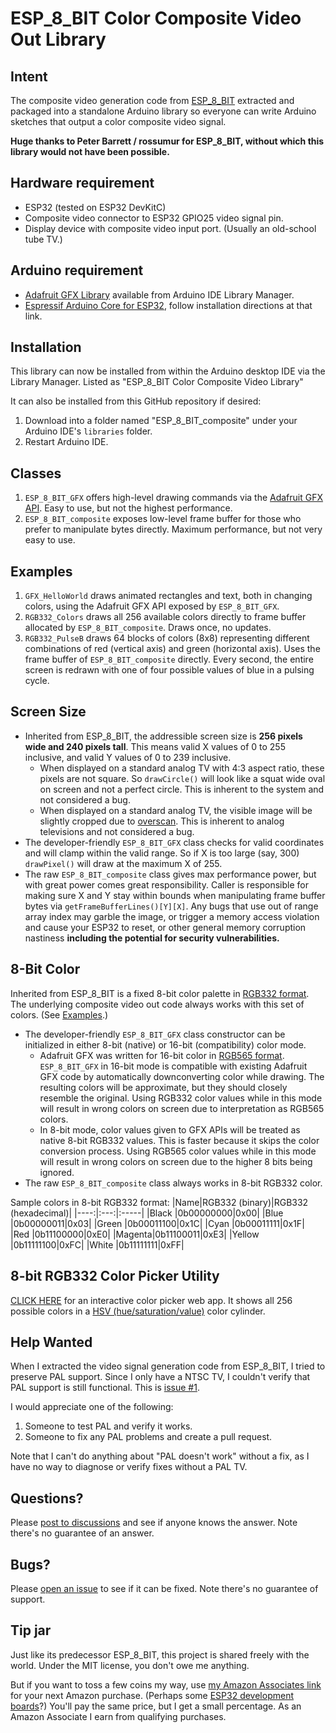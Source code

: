 # ESP_8_BIT Color Composite Video Out Library

## Intent

The composite video generation code from
[ESP_8_BIT](https://github.com/rossumur/esp_8_bit)
extracted and packaged into a standalone Arduino library so everyone can
write Arduino sketches that output a color composite video signal.

__Huge thanks to Peter Barrett / rossumur for ESP_8_BIT, without which this
library would not have been possible.__

## Hardware requirement
* ESP32 (tested on ESP32 DevKitC)
* Composite video connector to ESP32 GPIO25 video signal pin.
* Display device with composite video input port. (Usually an old-school tube TV.)

## Arduino requirement
* [Adafruit GFX Library](https://learn.adafruit.com/adafruit-gfx-graphics-library)
available from Arduino IDE Library Manager.
* [Espressif Arduino Core for ESP32](https://github.com/espressif/arduino-esp32),
follow installation directions at that link.

## Installation

This library can now be installed from within the Arduino desktop IDE via the
Library Manager. Listed as "ESP_8_BIT Color Composite Video Library"

It can also be installed from this GitHub repository if desired:
1. Download into a folder named "ESP_8_BIT_composite" under your Arduino IDE's
`libraries` folder.
2. Restart Arduino IDE.

## Classes

1. `ESP_8_BIT_GFX` offers high-level drawing commands via the
[Adafruit GFX API](https://learn.adafruit.com/adafruit-gfx-graphics-library).
Easy to use, but not the highest performance.
2. `ESP_8_BIT_composite` exposes low-level frame buffer for those who prefer
to manipulate bytes directly. Maximum performance, but not very easy to use.

## Examples

1. `GFX_HelloWorld` draws animated rectangles and text, both in changing
colors, using the Adafruit GFX API exposed by `ESP_8_BIT_GFX`.
2. `RGB332_Colors` draws all 256 available colors directly to frame buffer
allocated by `ESP_8_BIT_composite`. Draws once, no updates.
3. `RGB332_PulseB` draws 64 blocks of colors (8x8) representing different
combinations of red (vertical axis) and green (horizontal axis). Uses the
frame buffer of `ESP_8_BIT_composite` directly. Every second, the entire
screen is redrawn with one of four possible values of blue in a pulsing cycle.

## Screen Size

* Inherited from ESP_8_BIT, the addressible screen size is __256 pixels wide
and 240 pixels tall__. This means valid X values of 0 to 255 inclusive, and
valid Y values of 0 to 239 inclusive.
  * When displayed on a standard analog TV with 4:3 aspect ratio, these pixels
are not square. So `drawCircle()` will look like a squat wide oval on screen
and not a perfect circle. This is inherent to the system and not considered
a bug.
  * When displayed on a standard analog TV, the visible image will be slightly
cropped due to [overscan](https://en.wikipedia.org/wiki/Overscan). This is
inherent to analog televisions and not considered a bug.
* The developer-friendly `ESP_8_BIT_GFX` class checks for valid coordinates
and will clamp within the valid range. So if X is too large (say, 300)
`drawPixel()` will draw at the maximum X of 255.
* The raw `ESP_8_BIT_composite` class gives max performance power, but with
great power comes great responsibility. Caller is responsible for making sure
X and Y stay within bounds when manipulating frame buffer bytes via
`getFrameBufferLines()[Y][X]`. Any bugs that use out of range array index
may garble the image, or trigger a memory access violation and cause your ESP32
to reset, or other general memory corruption nastiness __including the
potential for security vulnerabilities.__

## 8-Bit Color

Inherited from ESP_8_BIT is a fixed 8-bit color palette in
[RGB332 format](https://en.wikipedia.org/wiki/List_of_monochrome_and_RGB_color_formats#8-bit_RGB_(also_known_as_3-3-2_bit_RGB)).
The underlying composite video out code always works with this set of colors.
(See [Examples](https://github.com/Roger-random/ESP_8_BIT_composite#examples).)
* The developer-friendly `ESP_8_BIT_GFX` class constructor can be initialized
in either 8-bit (native) or 16-bit (compatibility) color mode.
  * Adafruit GFX was written for 16-bit color in
[RGB565 format](https://learn.adafruit.com/adafruit-gfx-graphics-library/coordinate-system-and-units).
`ESP_8_BIT_GFX` in 16-bit mode is compatible with existing Adafruit GFX
code by automatically downconverting color
while drawing. The resulting colors will be approximate, but they should
closely resemble the original. Using RGB332 color values while in this mode
will result in wrong colors on screen due to interpretation as RGB565 colors.
  * In 8-bit mode, color values given to GFX APIs will be treated as native
8-bit RGB332 values. This is faster because it skips the color conversion
process. Using RGB565 color values while in this mode will result in
wrong colors on screen due to the higher 8 bits being ignored.
* The raw `ESP_8_BIT_composite` class always works in 8-bit RGB332 color.

Sample colors in 8-bit RGB332 format:
|Name|RGB332 (binary)|RGB332 (hexadecimal)|
|----:|:---:|:-----|
|Black  |0b00000000|0x00|
|Blue   |0b00000011|0x03|
|Green  |0b00011100|0x1C|
|Cyan   |0b00011111|0x1F|
|Red    |0b11100000|0xE0|
|Magenta|0b11100011|0xE3|
|Yellow |0b11111100|0xFC|
|White  |0b11111111|0xFF|

## 8-bit RGB332 Color Picker Utility

[CLICK HERE](https://roger-random.github.io/RGB332_color_wheel_three.js/)
for an interactive color picker web app. It shows all 256 possible
colors in a
[HSV (hue/saturation/value)](https://en.wikipedia.org/wiki/HSL_and_HSV)
color cylinder.

## Help Wanted

When I extracted the video signal generation code from ESP_8_BIT, I tried to
preserve PAL support. Since I only have a NTSC TV, I couldn't verify that PAL
support is still functional. This is
[issue #1](https://github.com/Roger-random/ESP_8_BIT_composite/issues/1).

I would appreciate one of the following:
1. Someone to test PAL and verify it works.
2. Someone to fix any PAL problems and create a pull request.

Note that I can't do anything about "PAL doesn't work" without a fix, as I
have no way to diagnose or verify fixes without a PAL TV.

## Questions?

Please [post to discussions](https://github.com/Roger-random/ESP_8_BIT_composite/discussions)
and see if anyone knows the answer. Note there's no guarantee of an answer.

## Bugs?

Please [open an issue](https://github.com/Roger-random/ESP_8_BIT_composite/issues)
to see if it can be fixed. Note there's no guarantee of support.

## Tip jar

Just like its predecessor ESP_8_BIT, this project is shared freely with the world.
Under the MIT license, you don't owe me anything.

But if you want to toss a few coins my way, use
[my Amazon Associates link](https://amzn.to/3dM0FCn)
for your next Amazon purchase.
(Perhaps some [ESP32 development boards](https://amzn.to/3dMdIDQ)?)
You'll pay the same price, but I get a small
percentage. As an Amazon Associate I earn from qualifying purchases.
